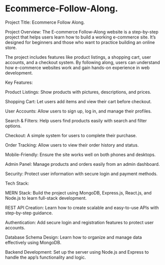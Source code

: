# Ecommerce-Follow-Along.

Project Title: Ecommerce Follow Along.

Project Overview: The E-commerce Follow-Along website is a step-by-step project that helps users learn how to build a working e-commerce site. It’s designed for beginners and those who want to practice building an online store.

The project includes features like product listings, a shopping cart, user accounts, and a checkout system. By following along, users can understand how e-commerce websites work and gain hands-on experience in web development.


Key Features:

Product Listings: Show products with pictures, descriptions, and prices.

Shopping Cart: Let users add items and view their cart before checkout.

User Accounts: Allow users to sign up, log in, and manage their profiles.

Search & Filters: Help users find products easily with search and filter options.

Checkout: A simple system for users to complete their purchase.

Order Tracking: Allow users to view their order history and status.

Mobile-Friendly: Ensure the site works well on both phones and desktops.

Admin Panel: Manage products and orders easily from an admin dashboard.

Security: Protect user information with secure login and payment methods.


Tech Stack:

MERN Stack: Build the project using MongoDB, Express.js, React.js, and Node.js to learn full-stack development.

REST API Creation: Learn how to create scalable and easy-to-use APIs with step-by-step guidance.

Authentication: Add secure login and registration features to protect user accounts.

Database Schema Design: Learn how to organize and manage data effectively using MongoDB.

Backend Development: Set up the server using Node.js and Express to handle the app’s functionality and logic.
